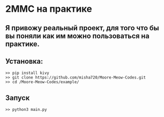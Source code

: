 # 2ММС на практике
Я привожу реальный проект, для того что бы вы поняли как им можно пользоваться на практике.
---
## Установка:
```
>> pip install kivy
>> git clone https://github.com/misha720/Moore-Meow-Codes.git
>> cd /Moore-Meow-Codes/example/ 
```
## Запуск 
```
>> python3 main.py
```
